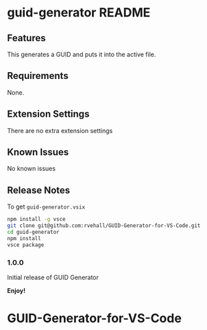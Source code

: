 # guid-generator README

## Features

This generates a GUID and puts it into the active file.

## Requirements

None.

## Extension Settings

There are no extra extension settings

## Known Issues

No known issues

## Release Notes

To get `guid-generator.vsix`

```bash
npm install -g vsce
git clone git@github.com:rvehall/GUID-Generator-for-VS-Code.git
cd guid-generator
npm install
vsce package
```

### 1.0.0

Initial release of GUID Generator

**Enjoy!**
# GUID-Generator-for-VS-Code
